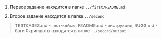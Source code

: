 1. Первое задание находится в папке `../first/README.md`

2. Второе задание находится в  папке `../second` 

> TESTCASES.md - тест-кейсы, README.md - инструкция, BUGS.md - баги
> Скриншоты находятся в папке `../second/output`